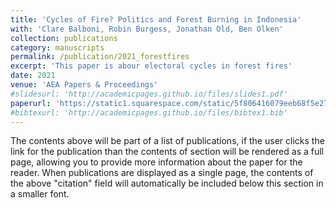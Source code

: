 ```yaml
---
title: 'Cycles of Fire? Politics and Forest Burning in Indonesia'
with: 'Clare Balboni, Robin Burgess, Jonathan Old, Ben Olken'
collection: publications
category: manuscripts
permalink: /publication/2021_forestfires
excerpt: 'This paper is abour electoral cycles in forest fires'
date: 2021
venue: 'AEA Papers & Proceedings'
#slidesurl: 'http://academicpages.github.io/files/slides1.pdf'
paperurl: 'https://static1.squarespace.com/static/5f806416079eeb68f5e277b1/t/6153a8e13834e25ad6d127b4/1632872674472/Balboni_etal_2021_Cycles-of-Fire-Politics-and-Forest-Burning-in-Indonesia.pdf'
#bibtexurl: 'http://academicpages.github.io/files/bibtex1.bib'
---
```

The contents above will be part of a list of publications, if the user clicks the link for the publication than the contents of section will be rendered as a full page, allowing you to provide more information about the paper for the reader. When publications are displayed as a single page, the contents of the above "citation" field will automatically be included below this section in a smaller font.
